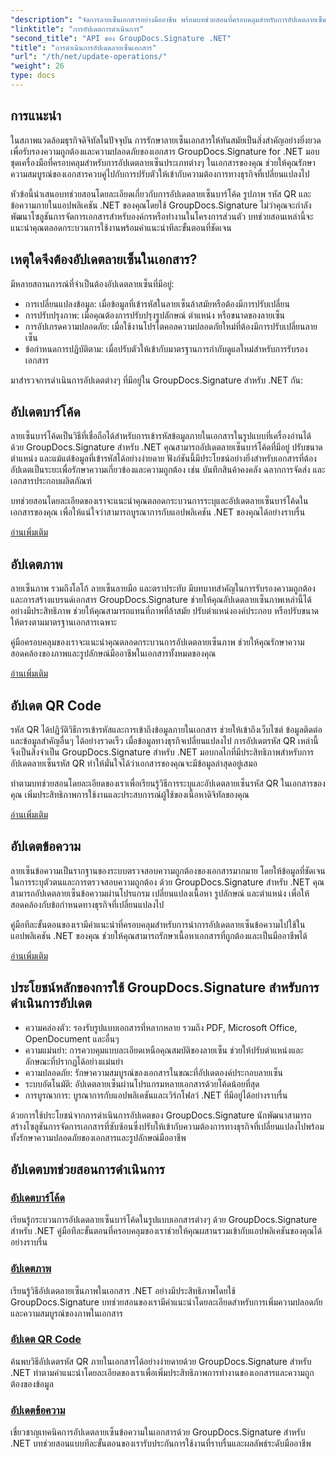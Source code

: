 ```yaml
---
"description": "จัดการลายเซ็นเอกสารอย่างมืออาชีพ พร้อมบทช่วยสอนที่ครอบคลุมสำหรับการอัปเดตลายเซ็นบาร์โค้ด รูปภาพ รหัส QR และข้อความ ด้วย GroupDocs.Signature สำหรับ .NET ยกระดับความปลอดภัยและความสมบูรณ์ของเอกสารได้อย่างง่ายดาย"
"linktitle": "การอัปเดตการดำเนินการ"
"second_title": "API ของ GroupDocs.Signature .NET"
"title": "การดำเนินการอัปเดตลายเซ็นเอกสาร"
"url": "/th/net/update-operations/"
"weight": 26
type: docs
---
```

## การแนะนำ

ในสภาพแวดล้อมธุรกิจดิจิทัลในปัจจุบัน การรักษาลายเซ็นเอกสารให้ทันสมัยเป็นสิ่งสำคัญอย่างยิ่งยวดเพื่อรับรองความถูกต้องและความปลอดภัยของเอกสาร GroupDocs.Signature for .NET มอบชุดเครื่องมือที่ครอบคลุมสำหรับการอัปเดตลายเซ็นประเภทต่างๆ ในเอกสารของคุณ ช่วยให้คุณรักษาความสมบูรณ์ของเอกสารควบคู่ไปกับการปรับตัวให้เข้ากับความต้องการทางธุรกิจที่เปลี่ยนแปลงไป

หัวข้อนี้นำเสนอบทช่วยสอนโดยละเอียดเกี่ยวกับการอัปเดตลายเซ็นบาร์โค้ด รูปภาพ รหัส QR และข้อความภายในแอปพลิเคชัน .NET ของคุณโดยใช้ GroupDocs.Signature ไม่ว่าคุณจะกำลังพัฒนาโซลูชันการจัดการเอกสารสำหรับองค์กรหรือทำงานในโครงการส่วนตัว บทช่วยสอนเหล่านี้จะแนะนำคุณตลอดกระบวนการใช้งานพร้อมคำแนะนำทีละขั้นตอนที่ชัดเจน

## เหตุใดจึงต้องอัปเดตลายเซ็นในเอกสาร?

มีหลายสถานการณ์ที่จำเป็นต้องอัปเดตลายเซ็นที่มีอยู่:

- การเปลี่ยนแปลงข้อมูล: เมื่อข้อมูลที่เข้ารหัสในลายเซ็นล้าสมัยหรือต้องมีการปรับเปลี่ยน
- การปรับปรุงภาพ: เมื่อคุณต้องการปรับปรุงรูปลักษณ์ ตำแหน่ง หรือขนาดของลายเซ็น
- การอัปเกรดความปลอดภัย: เมื่อใช้งานโปรโตคอลความปลอดภัยใหม่ที่ต้องมีการปรับเปลี่ยนลายเซ็น
- ข้อกำหนดการปฏิบัติตาม: เมื่อปรับตัวให้เข้ากับมาตรฐานการกำกับดูแลใหม่สำหรับการรับรองเอกสาร

มาสำรวจการดำเนินการอัปเดตต่างๆ ที่มีอยู่ใน GroupDocs.Signature สำหรับ .NET กัน:

## อัปเดตบาร์โค้ด
ลายเซ็นบาร์โค้ดเป็นวิธีที่เชื่อถือได้สำหรับการเข้ารหัสข้อมูลภายในเอกสารในรูปแบบที่เครื่องอ่านได้ ด้วย GroupDocs.Signature สำหรับ .NET คุณสามารถอัปเดตลายเซ็นบาร์โค้ดที่มีอยู่ ปรับขนาด ตำแหน่ง และแม้แต่ข้อมูลที่เข้ารหัสได้อย่างง่ายดาย ฟังก์ชันนี้มีประโยชน์อย่างยิ่งสำหรับเอกสารที่ต้องอัปเดตเป็นระยะเพื่อรักษาความเกี่ยวข้องและความถูกต้อง เช่น บันทึกสินค้าคงคลัง ฉลากการจัดส่ง และเอกสารประกอบผลิตภัณฑ์

บทช่วยสอนโดยละเอียดของเราจะแนะนำคุณตลอดกระบวนการระบุและอัปเดตลายเซ็นบาร์โค้ดในเอกสารของคุณ เพื่อให้แน่ใจว่าสามารถบูรณาการกับแอปพลิเคชัน .NET ของคุณได้อย่างราบรื่น

[อ่านเพิ่มเติม](./update-barcode/)

## อัปเดตภาพ
ลายเซ็นภาพ รวมถึงโลโก้ ลายเซ็นลายมือ และตราประทับ มีบทบาทสำคัญในการรับรองความถูกต้องและการสร้างแบรนด์เอกสาร GroupDocs.Signature ช่วยให้คุณอัปเดตลายเซ็นภาพเหล่านี้ได้อย่างมีประสิทธิภาพ ช่วยให้คุณสามารถแทนที่ภาพที่ล้าสมัย ปรับตำแหน่งองค์ประกอบ หรือปรับขนาดให้ตรงตามมาตรฐานเอกสารเฉพาะ

คู่มือครอบคลุมของเราจะแนะนำคุณตลอดกระบวนการอัปเดตลายเซ็นภาพ ช่วยให้คุณรักษาความสอดคล้องของภาพและรูปลักษณ์มืออาชีพในเอกสารทั้งหมดของคุณ

[อ่านเพิ่มเติม](./update-image/)

## อัปเดต QR Code
รหัส QR ได้ปฏิวัติวิธีการเข้ารหัสและการเข้าถึงข้อมูลภายในเอกสาร ช่วยให้เข้าถึงเว็บไซต์ ข้อมูลติดต่อ และข้อมูลสำคัญอื่นๆ ได้อย่างรวดเร็ว เมื่อข้อมูลทางธุรกิจเปลี่ยนแปลงไป การอัปเดตรหัส QR เหล่านี้จึงเป็นสิ่งจำเป็น GroupDocs.Signature สำหรับ .NET มอบกลไกที่มีประสิทธิภาพสำหรับการอัปเดตลายเซ็นรหัส QR ทำให้มั่นใจได้ว่าเอกสารของคุณจะมีข้อมูลล่าสุดอยู่เสมอ

ทำตามบทช่วยสอนโดยละเอียดของเราเพื่อเรียนรู้วิธีการระบุและอัปเดตลายเซ็นรหัส QR ในเอกสารของคุณ เพิ่มประสิทธิภาพการใช้งานและประสบการณ์ผู้ใช้ของเนื้อหาดิจิทัลของคุณ

[อ่านเพิ่มเติม](./update-qr-code/)

## อัปเดตข้อความ
ลายเซ็นข้อความเป็นรากฐานของระบบตรวจสอบความถูกต้องของเอกสารมากมาย โดยให้ข้อมูลที่ชัดเจนในการระบุตัวตนและการตรวจสอบความถูกต้อง ด้วย GroupDocs.Signature สำหรับ .NET คุณสามารถอัปเดตลายเซ็นข้อความผ่านโปรแกรม เปลี่ยนแปลงเนื้อหา รูปลักษณ์ และตำแหน่ง เพื่อให้สอดคล้องกับข้อกำหนดทางธุรกิจที่เปลี่ยนแปลงไป

คู่มือทีละขั้นตอนของเรามีคำแนะนำที่ครอบคลุมสำหรับการนำการอัปเดตลายเซ็นข้อความไปใช้ในแอปพลิเคชัน .NET ของคุณ ช่วยให้คุณสามารถรักษาเนื้อหาเอกสารที่ถูกต้องและเป็นมืออาชีพได้

[อ่านเพิ่มเติม](./update-text/)

## ประโยชน์หลักของการใช้ GroupDocs.Signature สำหรับการดำเนินการอัปเดต

- ความคล่องตัว: รองรับรูปแบบเอกสารที่หลากหลาย รวมถึง PDF, Microsoft Office, OpenDocument และอื่นๆ
- ความแม่นยำ: การควบคุมแบบละเอียดเหนือคุณสมบัติของลายเซ็น ช่วยให้ปรับตำแหน่งและลักษณะที่ปรากฏได้อย่างแม่นยำ
- ความปลอดภัย: รักษาความสมบูรณ์ของเอกสารในขณะที่อัปเดตองค์ประกอบลายเซ็น
- ระบบอัตโนมัติ: อัปเดตลายเซ็นผ่านโปรแกรมหลายเอกสารด้วยโค้ดน้อยที่สุด
- การบูรณาการ: บูรณาการกับแอปพลิเคชันและเวิร์กโฟลว์ .NET ที่มีอยู่ได้อย่างราบรื่น

ด้วยการใช้ประโยชน์จากการดำเนินการอัปเดตของ GroupDocs.Signature นักพัฒนาสามารถสร้างโซลูชันการจัดการเอกสารที่ซับซ้อนซึ่งปรับให้เข้ากับความต้องการทางธุรกิจที่เปลี่ยนแปลงไปพร้อมทั้งรักษาความปลอดภัยของเอกสารและรูปลักษณ์มืออาชีพ

## อัปเดตบทช่วยสอนการดำเนินการ
### [อัปเดตบาร์โค้ด](./update-barcode/)
เรียนรู้กระบวนการอัปเดตลายเซ็นบาร์โค้ดในรูปแบบเอกสารต่างๆ ด้วย GroupDocs.Signature สำหรับ .NET คู่มือทีละขั้นตอนที่ครอบคลุมของเราช่วยให้คุณผสานรวมเข้ากับแอปพลิเคชันของคุณได้อย่างราบรื่น

### [อัปเดตภาพ](./update-image/)
เรียนรู้วิธีอัปเดตลายเซ็นภาพในเอกสาร .NET อย่างมีประสิทธิภาพโดยใช้ GroupDocs.Signature บทช่วยสอนของเรามีคำแนะนำโดยละเอียดสำหรับการเพิ่มความปลอดภัยและความสมบูรณ์ของภาพในเอกสาร

### [อัปเดต QR Code](./update-qr-code/)
ค้นพบวิธีอัปเดตรหัส QR ภายในเอกสารได้อย่างง่ายดายด้วย GroupDocs.Signature สำหรับ .NET ทำตามคำแนะนำโดยละเอียดของเราเพื่อเพิ่มประสิทธิภาพการทำงานของเอกสารและความถูกต้องของข้อมูล

### [อัปเดตข้อความ](./update-text/)
เชี่ยวชาญเทคนิคการอัปเดตลายเซ็นข้อความในเอกสารด้วย GroupDocs.Signature สำหรับ .NET บทช่วยสอนแบบทีละขั้นตอนของเรารับประกันการใช้งานที่ราบรื่นและผลลัพธ์ระดับมืออาชีพ